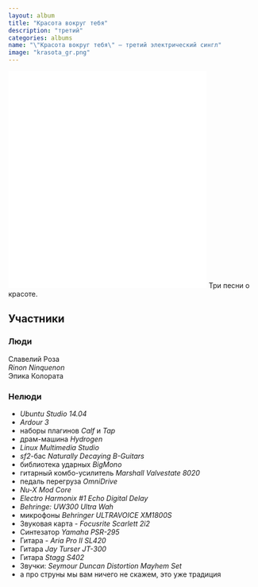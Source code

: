 ```yaml
---
layout: album
title: "Красота вокруг тебя"
description: "третий"
categories: albums
name: "\"Красота вокруг тебя\" — третий электрический сингл"
image: "krasota_gr.png"
---
```


<iframe id="widget" scrolling="no" frameborder="0" width="400" height="437" style="width: 400px; height: 437px;" src="//widgets.jamendo.com/v3/album/140754?autoplay=0&layout=standard&manualWidth=400&width=400&theme=light&highlight=0&tracklist=true&tracklist_n=3&embedCode="></iframe>
Три песни о красоте.

## Участники  

### Люди  
Славелий Роза  
*Rinon Ninquenon*  
Эпика Колората

### Нелюди
- *Ubuntu Studio 14.04*
- *Ardour 3*
- наборы плагинов *Calf* и *Tap*
- драм-машина *Hydrogen*
- *Linux Multimedia Studio*
- *sf2*-бас *Naturally Decaying B-Guitars*
- библиотека ударных *BigMono*
- гитарный комбо-усилитель *Marshall Valvestate 8020*
- педаль перегруза *OmniDrive*
- *Nu-X Mod Core*
- *Electro Harmonix #1 Echo Digital Delay*
- *Behringe: UW300 Ultra Wah*
- микрофоны *Behringer ULTRAVOICE XM1800S*
- Звуковая карта - *Focusrite Scarlett 2i2*
- Синтезатор *Yamaha PSR-295*
- Гитара - *Aria Pro II SL420*
- Гитара *Jay Turser JT-300*
- Гитара *Stagg S402*
- Звучки: *Seymour Duncan Distortion Mayhem Set*
- а про струны мы вам ничего не скажем, это уже традиция
